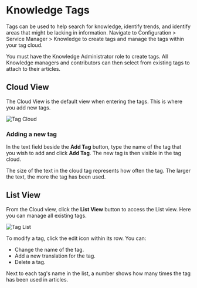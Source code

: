 # Knowledge Tags
Tags can be used to help search for knowledge, identify trends, and identify areas that might be lacking in information. Navigate to Configuration > Service Manager > Knowledge to create tags and manage the tags within your tag cloud.

You must have the Knowledge Administrator role to create tags. All Knowledge managers and contributors can then select from existing tags to attach to their articles.

## Cloud View
The Cloud View is the default view when entering the tags. This is where you add new tags.

![Tag Cloud](_books/servicemanager-config/images/tag-cloud.png)

### Adding a new tag
In the text field beside the **Add Tag** button, type the name of the tag that you wish to add and click **Add Tag**. The new tag is then visible in the tag cloud.  

The size of the text in the cloud tag represents how often the tag.  The larger the text, the more the tag has been used.

## List View
From the Cloud view, click the **List View** button to access the List view. Here you can manage all existing tags.

![Tag List](_books/servicemanager-config/images/tag-list.png)

To modify a tag, click the edit icon within its row. You can:
* Change the name of the tag.
* Add a new translation for the tag.
* Delete a tag.

Next to each tag's name in the list, a number shows how many times the tag has been used in articles.